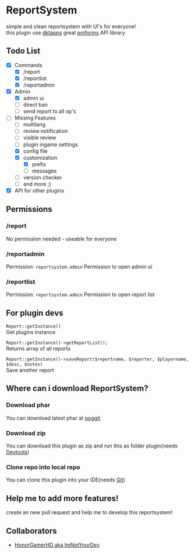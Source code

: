 # ReportSystem
simple and clean reportsystem with UI's for everyone!
<br>this plugin use [dktapps](https://github.com/dktapps) great [pmforms](https://github.com/dktapps-pm-pl/pmforms) API library

## Todo List

- [x] Commands
    - [x] /report
    - [x] /reportlist
    - [x] /reportadmin
- [x] Admin
    - [x] admin ui
    - [ ] direct ban
    - [ ] send report to all op's
- [ ] Missing Features
    - [ ] multilang
    - [ ] review notification
    - [ ] visible review
    - [ ] plugin ingame settings
    - [x] config file
    - [x] customization
        - [x] prefix
        - [ ] messages
    - [ ] version checker
    - [ ] and more ;)
- [x] API for other plugins

## Permissions
### /report
No permission needed - useable for everyone

### /reportadmin
Permission: `reportsystem.admin`
Permission to open admin ui

### /reportlist
Permission: `reportsystem.admin`
Permission to open report list

## For plugin devs
`Report::getInstance()`
<br>Get plugins instance

`Report::getInstance()->getReportList();`
<br>Returns array of all reports

`Report::getInstance()->saveReport($reportname, $reporter, $playername, $desc, $notes)`
<br>Save another report

## Where can i download ReportSystem?
### Download phar
You can download latest phar at [poggit](https://poggit.pmmp.io/ci/HonorGamerHD/ReportSystem/ReportSystem)

### Download zip
You can download this plugin as zip and run this as folder plugin(needs [Devtools](https://poggit.pmmp.io/p/DevTools/1.13.4))

### Clone repo into local repo
You can clone this plugin into your IDE(needs [Git](https://git-scm.com/))

## Help me to add more features!
create an new pull request and help me to develop this reportsystem!

## Collaborators
- [HonorGamerHD aka ImNotYourDev](https://github.com/honorgamerhd)
